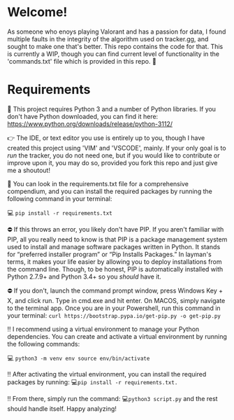# Welcome!
As someone who enoys playing Valorant and has a passion for data, I found multiple faults in the integrity of the algorithm used on tracker.gg, and sought to make one that's better. This repo contains the code for that. This is currently a WIP, though you can find current level of functionality in the 'commands.txt' file which is provided in this repo. :blue_heart:

# Requirements
:thought_balloon: This project requires Python 3 and a number of Python libraries. If you don't have Python downloaded, you can find it here: https://www.python.org/downloads/release/python-3112/

:point_right: The IDE, or text editor you use is entirely up to you, though I have created this project using 'VIM' and 'VSCODE', mainly. If your only goal is to *run* the tracker, you do not need one, but if you would like to contribute or improve upon it, you may do so, provided you fork this repo and just give me a shoutout!

:mag_right: You can look in the requirements.txt file for a comprehensive compendium, and you can install the required packages by running the following command in your terminal:

:computer: `pip install -r requirements.txt`

:no_entry: If this throws an error, you likely don't have PIP. If you aren't familiar with PIP, all you really need to know is that PIP is a package management system used to install and manage software packages written in Python. It stands for “preferred installer program” or “Pip Installs Packages.” In layman's terms, it makes your life easier by allowing you to deploy installations from the command line. Though, to be honest, PIP is automatically installed with Python 2.7.9+ and Python 3.4+ so you *should* have it.

:no_entry: If you don't, launch the command prompt window, press Windows Key + X, and click run. Type in cmd.exe and hit enter. On MACOS, simply navigate to the terminal app. Once you are in your Powershell, run this command in your terminal: `curl https://bootstrap.pypa.io/get-pip.py -o get-pip.py`

:bangbang: I recommend using a virtual environment to manage your Python dependencies. You can create and activate a virtual environment by running the following commands:

:computer: `python3 -m venv env
source env/bin/activate`

:bangbang: After activating the virtual environment, you can install the required packages by running: 
:computer:`pip install -r requirements.txt.`

:bangbang: From there, simply run the command: :computer:`python3 script.py` and the rest should handle itself. Happy analyzing!
